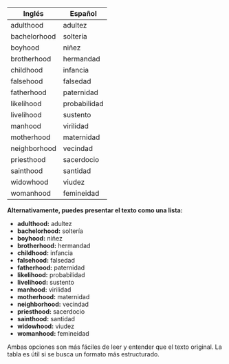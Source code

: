 

| Inglés       | Español      |
|--------------|--------------|
| adulthood    | adultez      |
| bachelorhood | soltería     |
| boyhood      | niñez        |
| brotherhood  | hermandad    |
| childhood    | infancia     |
| falsehood    | falsedad     |
| fatherhood   | paternidad   |
| likelihood   | probabilidad |
| livelihood   | sustento     |
| manhood      | virilidad    |
| motherhood   | maternidad   |
| neighborhood | vecindad     |
| priesthood   | sacerdocio   |
| sainthood    | santidad     |
| widowhood    | viudez       |
| womanhood    | femineidad   |

**Alternativamente, puedes presentar el texto como una lista:**

*   **adulthood:** adultez
*   **bachelorhood:** soltería
*   **boyhood:** niñez
*   **brotherhood:** hermandad
*   **childhood:** infancia
*   **falsehood:** falsedad
*   **fatherhood:** paternidad
*   **likelihood:** probabilidad
*   **livelihood:** sustento
*   **manhood:** virilidad
*   **motherhood:** maternidad
*   **neighborhood:** vecindad
*   **priesthood:** sacerdocio
*   **sainthood:** santidad
*   **widowhood:** viudez
*   **womanhood:** femineidad

Ambas opciones son más fáciles de leer y entender que el texto original. La tabla es útil si se busca un formato más estructurado.
